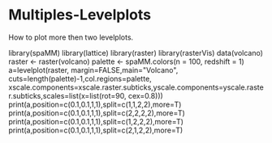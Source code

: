 # Multiples-Levelplots
How to plot more then two levelplots.

library(spaMM)
library(lattice)
library(raster)
library(rasterVis)
data(volcano)
raster <- raster(volcano)
palette <- spaMM.colors(n = 100, redshift = 1)
a=levelplot(raster, margin=FALSE,main="Volcano", cuts=length(palette)-1,col.regions=palette, xscale.components=xscale.raster.subticks,yscale.components=yscale.raster.subticks,scales=list(x=list(rot=90, cex=0.8)))
print(a,position=c(0.1,0.1,1,1),split=c(1,1,2,2),more=T)
print(a,position=c(0.1,0.1,1,1),split=c(2,2,2,2),more=T)
print(a,position=c(0.1,0.1,1,1),split=c(1,2,2,2),more=T)
print(a,position=c(0.1,0.1,1,1),split=c(2,1,2,2),more=T)
